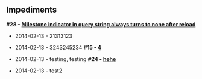 ## Impediments

__#28 - [Milestone indicator in query string always turns to none after reload](https://github.com/ciuliot/github-tracker/issues/28)__

* 2014-02-13 - 21313123
* 2014-02-13 - 3243245234
__#15 - [4](https://github.com/ciuliot/github-tracker/issues/15)__

* 2014-02-13 - testing, testing
__#24 - [hehe](https://github.com/ciuliot/github-tracker/issues/24)__

* 2014-02-13 - test2
